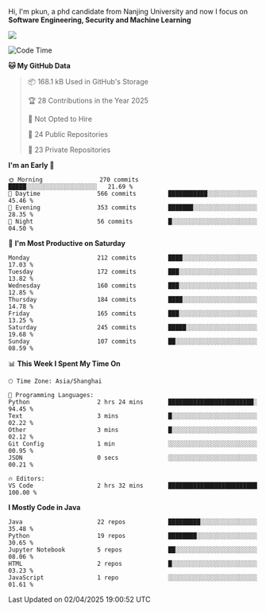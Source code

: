 Hi, I'm pkun, a phd candidate from Nanjing University and now I focus on **Software Engineering, Security and Machine Learning**

<!--![GitHub Snake Light](https://github.com/pppppkun/pppppkun/blob/output/github-snake.svg#gh-light-mode-only)-->
<!--![GitHub Snake dark](https://github.com/pppppkun/pppppkun/blob/output/github-snake-dark.svg#gh-dark-mode-only)-->

![](https://komarev.com/ghpvc/?username=pppppkun)
<!--START_SECTION:waka-->
![Code Time](http://img.shields.io/badge/Code%20Time-2%2C029%20hrs%207%20mins-blue)

**🐱 My GitHub Data** 

> 📦 168.1 kB Used in GitHub's Storage 
 > 
> 🏆 28 Contributions in the Year 2025
 > 
> 🚫 Not Opted to Hire
 > 
> 📜 24 Public Repositories 
 > 
> 🔑 23 Private Repositories 
 > 
**I'm an Early 🐤** 

```text
🌞 Morning                270 commits         █████░░░░░░░░░░░░░░░░░░░░   21.69 % 
🌆 Daytime                566 commits         ███████████░░░░░░░░░░░░░░   45.46 % 
🌃 Evening                353 commits         ███████░░░░░░░░░░░░░░░░░░   28.35 % 
🌙 Night                  56 commits          █░░░░░░░░░░░░░░░░░░░░░░░░   04.50 % 
```
📅 **I'm Most Productive on Saturday** 

```text
Monday                   212 commits         ████░░░░░░░░░░░░░░░░░░░░░   17.03 % 
Tuesday                  172 commits         ███░░░░░░░░░░░░░░░░░░░░░░   13.82 % 
Wednesday                160 commits         ███░░░░░░░░░░░░░░░░░░░░░░   12.85 % 
Thursday                 184 commits         ████░░░░░░░░░░░░░░░░░░░░░   14.78 % 
Friday                   165 commits         ███░░░░░░░░░░░░░░░░░░░░░░   13.25 % 
Saturday                 245 commits         █████░░░░░░░░░░░░░░░░░░░░   19.68 % 
Sunday                   107 commits         ██░░░░░░░░░░░░░░░░░░░░░░░   08.59 % 
```


📊 **This Week I Spent My Time On** 

```text
🕑︎ Time Zone: Asia/Shanghai

💬 Programming Languages: 
Python                   2 hrs 24 mins       ████████████████████████░   94.45 % 
Text                     3 mins              █░░░░░░░░░░░░░░░░░░░░░░░░   02.22 % 
Other                    3 mins              █░░░░░░░░░░░░░░░░░░░░░░░░   02.12 % 
Git Config               1 min               ░░░░░░░░░░░░░░░░░░░░░░░░░   00.95 % 
JSON                     0 secs              ░░░░░░░░░░░░░░░░░░░░░░░░░   00.21 % 

🔥 Editors: 
VS Code                  2 hrs 32 mins       █████████████████████████   100.00 % 
```

**I Mostly Code in Java** 

```text
Java                     22 repos            █████████░░░░░░░░░░░░░░░░   35.48 % 
Python                   19 repos            ████████░░░░░░░░░░░░░░░░░   30.65 % 
Jupyter Notebook         5 repos             ██░░░░░░░░░░░░░░░░░░░░░░░   08.06 % 
HTML                     2 repos             █░░░░░░░░░░░░░░░░░░░░░░░░   03.23 % 
JavaScript               1 repo              ░░░░░░░░░░░░░░░░░░░░░░░░░   01.61 % 
```




 Last Updated on 02/04/2025 19:00:52 UTC
<!--END_SECTION:waka-->
